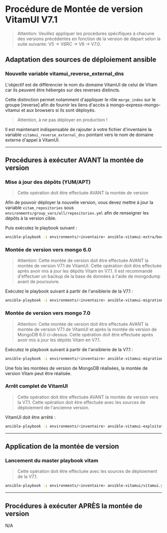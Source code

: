 # Procédure de Montée de version VitamUI V7.1

> Attention: Veuillez appliquer les procédures spécifiques à chacune des versions précédentes en fonction de la version de départ selon la suite suivante: V5 -> V6RC -> V6 -> V7.0.

## Adaptation des sources de déploiement ansible

### Nouvelle variable vitamui_reverse_external_dns

L'objectif est de différencier le nom du domaine VitamUI de celui de Vitam car ils peuvent être hébergés sur des reverses distincts.

Cette distinction permet notamment d'appliquer le rôle `merge_index` sur le groupe [reverse] afin de fournir les liens d'accès à mongo-express-mongo-vitamui et aux browsers si ils sont déployés.
> Attention, à ne pas déployer en production !

Il est maintenant indispensable de rajouter à votre fichier d'inventaire la variable `vitamui_reverse_external_dns` pointant vers le nom de domaine externe d'appel à VitamUI.

---

## Procédures à exécuter AVANT la montée de version

### Mise à jour des dépôts (YUM/APT)

> Cette opération doit être effectuée AVANT la montée de version

Afin de pouvoir déployer la nouvelle version, vous devez mettre à jour la variable ``vitam_repositories`` sous ``environments/group_vars/all/repositories.yml`` afin de renseigner les dépôts à la version cible.

Puis exécutez le playbook suivant :

```sh
ansible-playbook -i environments/<inventaire> ansible-vitamui-extra/bootstrap.yml --ask-vault-pass
```

### Montée de version vers mongo 6.0

> Attention: Cette montée de version doit être effectuée AVANT la montée de version V7.1 de VitamUI.
> Cette opération doit être effectuée après avoir mis à jour les dépôts Vitam en V7.1.
> Il est recommandé d'effectuer un backup de la base de données à l'aide de mongodump avant de poursuivre.

Exécutez le playbook suivant à partir de l'ansiblerie de la V7.1 :

```sh
ansible-playbook -i environments/<inventaire> ansible-vitamui-migration/migration_mongodb_60.yml --ask-vault-pass
```

### Montée de version vers mongo 7.0

> Attention: Cette montée de version doit être effectuée AVANT la montée de version V7.1 de VitamUI et après la montée de version de MongoDB 6.0 ci-dessus.
> Cette opération doit être effectuée après avoir mis à jour les dépôts Vitam en V7.1.

Exécutez le playbook suivant à partir de l'ansiblerie de la V7.1 :

```sh
ansible-playbook -i environments/<inventaire> ansible-vitamui-migration/migration_mongodb_70.yml --ask-vault-pass
```

Une fois les montées de version de MongoDB réalisées, la montée de version Vitam peut être réalisée.

### Arrêt complet de VitamUI

> Cette opération doit être effectuée AVANT la montée de version vers la V7.1.
> Cette opération doit être effectuée avec les sources de déploiement de l'ancienne version.

VitamUI doit être arrêté :

```sh
ansible-playbook -i environments/<inventaire> ansible-vitamui-exploitation/stop_vitamui.yml --ask-vault-pass
```

---

## Application de la montée de version

### Lancement du master playbook vitam

> Cette opération doit être effectuée avec les sources de déploiement de la V7.1.

```sh
ansible-playbook -i environments/<inventaire> ansible-vitamui/vitamui.yml --ask-vault-pass
```

---

## Procédures à exécuter APRÈS la montée de version

N/A
